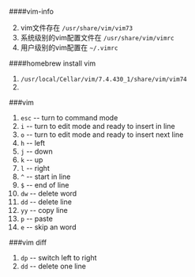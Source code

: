 ####vim-info

2. vim文件存在 `/usr/share/vim/vim73`
1. 系统级别的vim配置文件在 `/usr/share/vim/vimrc`
2. 用户级别的vim配置在 `~/.vimrc`

####homebrew install vim

1. `/usr/local/Cellar/vim/7.4.430_1/share/vim/vim74`
2. 


###vim

1. `esc` -- turn to command mode
1. `i` -- turn to edit mode and ready to insert in line
2. `o` -- turn to edit mode and ready to insert next line
3. `h` -- left
7. `j` -- down
8. `k` -- up
9. `l` -- right
3. `^` -- start in line
4. `$` -- end of line
5. `dw` -- delete word
6. `dd` -- delete line
7. `yy` -- copy line
8. `p` -- paste
9. `e` -- skip an word



###vim diff

1. `dp` -- switch left to right
2. `dd` -- delete one line